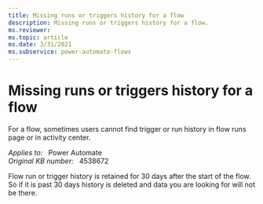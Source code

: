 ```yaml
---
title: Missing runs or triggers history for a flow
description: Missing runs or triggers history for a flow.
ms.reviewer: 
ms.topic: article
ms.date: 3/31/2021
ms.subservice: power-automate-flows
---
```

# Missing runs or triggers history for a flow

For a flow, sometimes users cannot find trigger or run history in flow runs page or in activity center.

_Applies to:_ &nbsp; Power Automate  
_Original KB number:_ &nbsp; 4538672

Flow run or trigger history is retained for 30 days after the start of the flow. So if it is past 30 days history is deleted and data you are looking for will not be there.
